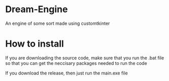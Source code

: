 # Dream-Engine
An engine of some sort made using customtkinter

# How to install
If you are downloading the source code, make sure that you run the .bat file so that you can get the neccisary packages needed to run the code

If you download the release, then just run the main.exe file
